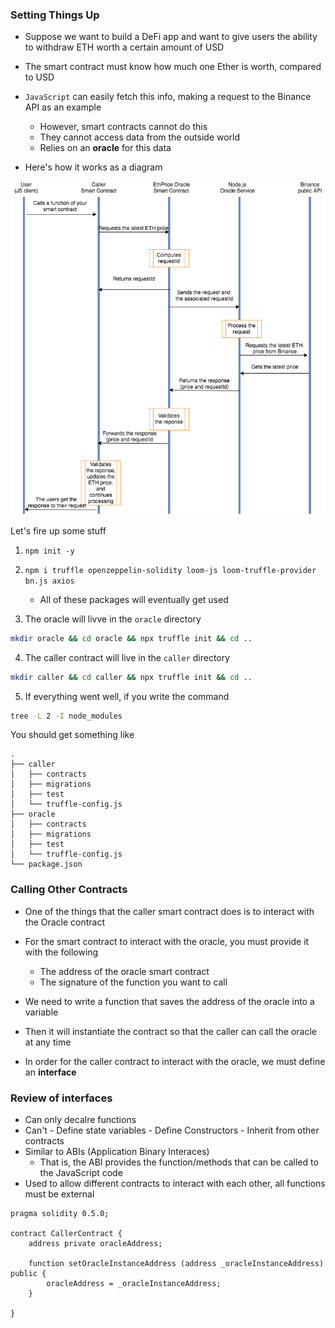 ### Setting Things Up
- Suppose we want to build a DeFi app and want to give users the ability to withdraw ETH worth a certain amount of USD
- The smart contract must know how much one Ether is worth, compared to USD
- `JavaScript` can easily fetch this info, making a request to the Binance API as an example
	- However, smart contracts cannot do this
	- They cannot access data from the outside world
	- Relies on an **oracle** for this data

- Here's how it works as a diagram

![image info](Images/EthPriceOracleOverview.png)

Let's fire up some stuff

1. `npm init -y`
2. `npm i truffle openzeppelin-solidity loom-js loom-truffle-provider bn.js axios`
	- All of these packages will eventually get used

3. The oracle will livve in the `oracle` directory
```bash 
mkdir oracle && cd oracle && npx truffle init && cd ..
```

4.  The caller contract will live in the `caller` directory

```bash 
mkdir caller && cd caller && npx truffle init && cd ..
```

5. If everything went well, if you write the command

```bash
tree -L 2 -I node_modules
```

You should get something like

```
.
├── caller
│   ├── contracts
│   ├── migrations
│   ├── test
│   └── truffle-config.js
├── oracle
│   ├── contracts
│   ├── migrations
│   ├── test
│   └── truffle-config.js
└── package.json
```

### Calling Other Contracts
- One of the things that the caller smart contract does is to interact with the Oracle contract
- For the smart contract to interact with the oracle, you must provide it with the following
	- The address of the oracle smart contract
	- The signature of the function you want to call
- We need to write a function that saves the address of the oracle into a variable
- Then it will instantiate the contract so that the caller can call the oracle at any time

- In order for the caller contract to interact with the oracle, we must define an **interface**

### Review of interfaces
- Can only decalre functions
- Can't
		- Define state variables
		- Define Constructors
		- Inherit from other contracts
- Similar to ABIs (Application Binary Interaces)
	- That is, the ABI provides the function/methods that can be called to the JavaScript code
- Used to allow different contracts to interact with each other, all functions must be external



```solidity
pragma solidity 0.5.0;

contract CallerContract {
	address private oracleAddress;
	
	function setOracleInstanceAddress (address _oracleInstanceAddress) public {
		oracleAddress = _oracleInstanceAddress;
	}

}
```

